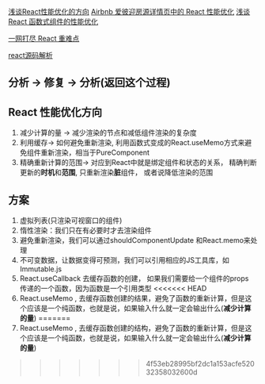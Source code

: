 [浅谈React性能优化的方向](https://juejin.im/post/5d045350f265da1b695d5bf2)
[Airbnb 爱彼迎房源详情页中的 React 性能优化](https://zhuanlan.zhihu.com/p/44404836)
[浅谈 React 函数式组件的性能优化](https://zhuanlan.zhihu.com/p/92564961)

[一网打尽 React 重难点](https://mp.weixin.qq.com/s?__biz=MzA4Nzg0MDM5Nw==&mid=2247484478&amp;idx=1&amp;sn=d39e4d6fc96dddbb4ab122d4819bc2fc&source=41#wechat_redirect)

[react源码解析](https://xiaochen1024.com/courseware/60b1b2f6cf10a4003b634718/60b1b328cf10a4003b63471b)

## 分析 -> 修复 -> 分析(返回这个过程)
## React 性能优化方向
1. 减少计算的量 -> 减少渲染的节点和减低组件渲染的复杂度
2. 利用缓存-> 如何避免重新渲染, 利用函数式变成的React.useMemo方式来避免组件重新渲染，相当于PureComponent
3. 精确重新计算的范围-> 对应到React中就是绑定组件和状态的关系， 精确判断更新的**时机**和**范围**, 只重新渲染**脏**组件， 或者说降低渲染的范围

## 方案
1. 虚拟列表(只渲染可视窗口的组件)
2. 惰性渲染：我们只在有必要时才去渲染组件
3. 避免重新渲染，我们可以通过shouldComponentUpdate 和React.memo来处理
4. 不可变数据，让数据变得可预测，我们可以引用相应的JS工具库，如Immutable.js 
5. React.useCallback 去缓存函数的创建， 如果我们需要给一个组件的props 传递的一个函数，因为函数是一个引用类型
<<<<<<< HEAD
6. React.useMemo , 去缓存函数创建的结果，避免了函数的重新计算，但是这个应该是一个纯函数，也就是说，如果输入什么就一定会输出什么(**减少计算的量**)
=======
6. React.useMemo , 去缓存函数创建的结构，避免了函数的重新计算，但是这个应该是一个纯函数，也就是说，如果输入什么就一定会输出什么(**减少计算的量**)
>>>>>>> 4f53eb28995bf2dc1a153acfe52032358032600d


